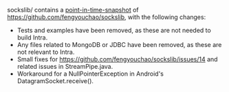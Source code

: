 sockslib/ contains a [point-in-time-snapshot](https://github.com/fengyouchao/sockslib/tree/9ad0d94914468cde403932dbd6a58b6449faac56)
of https://github.com/fengyouchao/sockslib, with the following changes:
 * Tests and examples have been removed, as these are not needed to build Intra.
 * Any files related to MongoDB or JDBC have been removed, as these are not relevant to Intra.
 * Small fixes for https://github.com/fengyouchao/sockslib/issues/14 and related issues in
   StreamPipe.java.
 * Workaround for a NullPointerException in Android's DatagramSocket.receive().
